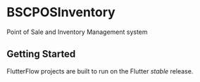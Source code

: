 # BSCPOSInventory

Point of Sale and Inventory Management system

## Getting Started

FlutterFlow projects are built to run on the Flutter _stable_ release.
